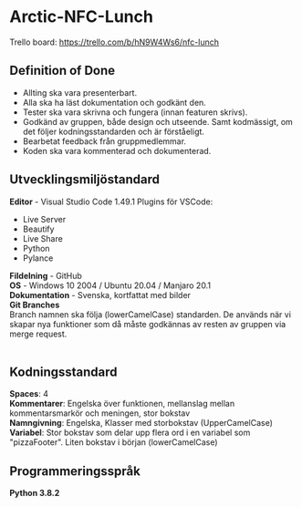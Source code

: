 # Arctic-NFC-Lunch

Trello board: https://trello.com/b/hN9W4Ws6/nfc-lunch

## Definition of Done
- Allting ska vara presenterbart.
- Alla ska ha läst dokumentation och godkänt den.
- Tester ska vara skrivna och fungera (innan featuren skrivs).
- Godkänd av gruppen, både design och utseende. Samt kodmässigt, om det följer kodningsstandarden och är förståeligt.
- Bearbetat feedback från gruppmedlemmar.
- Koden ska vara kommenterad och dokumenterad.

## Utvecklingsmiljöstandard

**Editor** - Visual Studio Code 1.49.1
Plugins för VSCode:
- Live Server
- Beautify
- Live Share
- Python
- Pylance

**Fildelning** - GitHub <br>
**OS** - Windows 10 2004 / Ubuntu 20.04 / Manjaro 20.1 <br>
**Dokumentation** - Svenska, kortfattat med bilder <br>
**Git Branches** <br>
Branch namnen ska följa (lowerCamelCase) standarden. 
De används när vi skapar nya funktioner som då måste godkännas av resten av gruppen via merge request. <br> <br>

## Kodningsstandard
**Spaces**: 4 <br>
**Kommentarer**: Engelska över funktionen, mellanslag mellan kommentarsmarkör och meningen, stor bokstav <br>
**Namngivning**: Engelska, Klasser med storbokstav (UpperCamelCase) <br>
**Variabel**: Stor bokstav som delar upp flera ord i en variabel som "pizzaFooter". Liten bokstav i början (lowerCamelCase) <br>

## Programmeringsspråk
**Python 3.8.2** <br>
